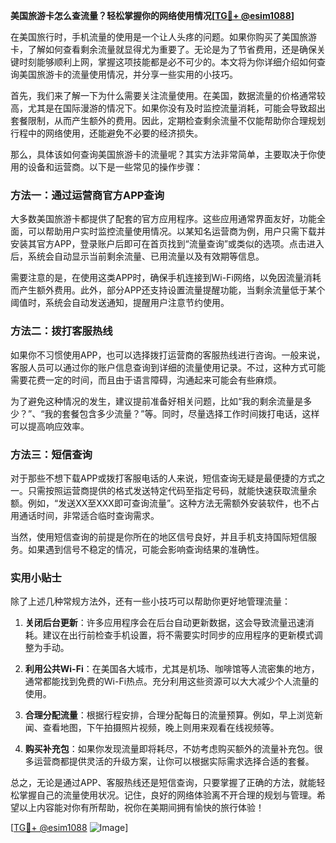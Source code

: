 **美国旅游卡怎么查流量？轻松掌握你的网络使用情况[[TG💪+ @esim1088](https://t.me/s/esim1088)]**

在美国旅行时，手机流量的使用是一个让人头疼的问题。如果你购买了美国旅游卡，了解如何查看剩余流量就显得尤为重要了。无论是为了节省费用，还是确保关键时刻能够顺利上网，掌握这项技能都是必不可少的。本文将为你详细介绍如何查询美国旅游卡的流量使用情况，并分享一些实用的小技巧。

首先，我们来了解一下为什么需要关注流量使用。在美国，数据流量的价格通常较高，尤其是在国际漫游的情况下。如果你没有及时监控流量消耗，可能会导致超出套餐限制，从而产生额外的费用。因此，定期检查剩余流量不仅能帮助你合理规划行程中的网络使用，还能避免不必要的经济损失。

那么，具体该如何查询美国旅游卡的流量呢？其实方法非常简单，主要取决于你使用的设备和运营商。以下是一些常见的操作步骤：

### 方法一：通过运营商官方APP查询

大多数美国旅游卡都提供了配套的官方应用程序。这些应用通常界面友好，功能全面，可以帮助用户实时监控流量使用情况。以某知名运营商为例，用户只需下载并安装其官方APP，登录账户后即可在首页找到“流量查询”或类似的选项。点击进入后，系统会自动显示当前剩余流量、已用流量以及有效期等信息。

需要注意的是，在使用这类APP时，确保手机连接到Wi-Fi网络，以免因流量消耗而产生额外费用。此外，部分APP还支持设置流量提醒功能，当剩余流量低于某个阈值时，系统会自动发送通知，提醒用户注意节约使用。

### 方法二：拨打客服热线

如果你不习惯使用APP，也可以选择拨打运营商的客服热线进行咨询。一般来说，客服人员可以通过你的账户信息查询到详细的流量使用记录。不过，这种方式可能需要花费一定的时间，而且由于语言障碍，沟通起来可能会有些麻烦。

为了避免这种情况的发生，建议提前准备好相关问题，比如“我的剩余流量是多少？”、“我的套餐包含多少流量？”等。同时，尽量选择工作时间拨打电话，这样可以提高响应效率。

### 方法三：短信查询

对于那些不想下载APP或拨打客服电话的人来说，短信查询无疑是最便捷的方式之一。只需按照运营商提供的格式发送特定代码至指定号码，就能快速获取流量余额。例如，“发送XX至XXX即可查询流量”。这种方法无需额外安装软件，也不占用通话时间，非常适合临时查询需求。

当然，使用短信查询的前提是你所在的地区信号良好，并且手机支持国际短信服务。如果遇到信号不稳定的情况，可能会影响查询结果的准确性。

### 实用小贴士

除了上述几种常规方法外，还有一些小技巧可以帮助你更好地管理流量：

1. **关闭后台更新**：许多应用程序会在后台自动更新数据，这会导致流量迅速消耗。建议在出行前检查手机设置，将不需要实时同步的应用程序的更新模式调整为手动。
   
2. **利用公共Wi-Fi**：在美国各大城市，尤其是机场、咖啡馆等人流密集的地方，通常都能找到免费的Wi-Fi热点。充分利用这些资源可以大大减少个人流量的使用。

3. **合理分配流量**：根据行程安排，合理分配每日的流量预算。例如，早上浏览新闻、查看地图，下午拍摄照片视频，晚上则用来观看在线视频等。

4. **购买补充包**：如果你发现流量即将耗尽，不妨考虑购买额外的流量补充包。很多运营商都提供灵活的升级方案，让你可以根据实际需求选择合适的套餐。

总之，无论是通过APP、客服热线还是短信查询，只要掌握了正确的方法，就能轻松掌握自己的流量使用状况。记住，良好的网络体验离不开合理的规划与管理。希望以上内容能对你有所帮助，祝你在美期间拥有愉快的旅行体验！

[[TG💪+ @esim1088](https://t.me/s/esim1088) ![Image](https://i.postimg.cc/4NQfJmqS/Snipaste-2025-05-13-00-14-12.png)]